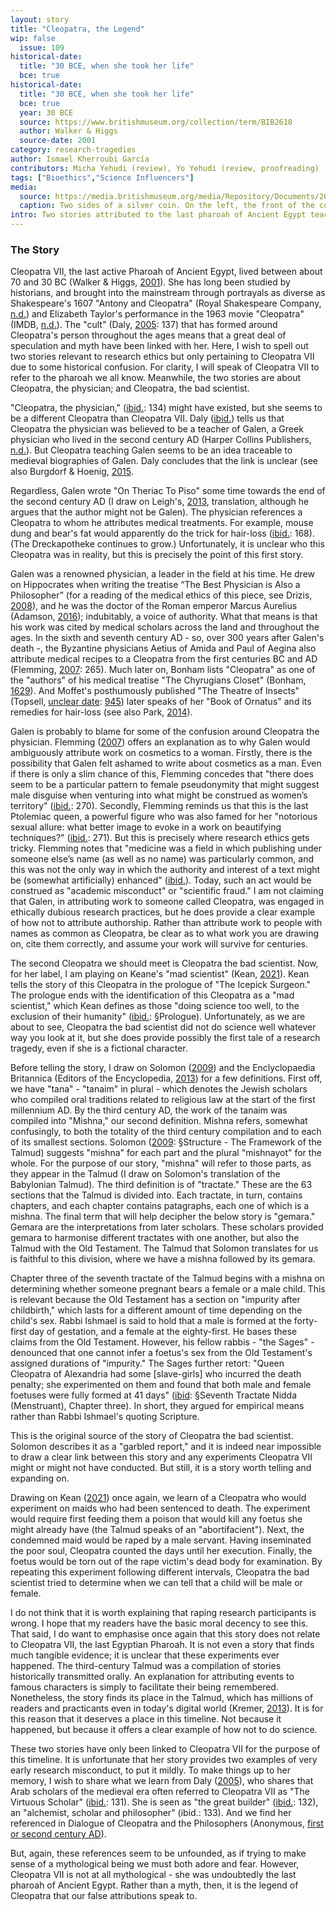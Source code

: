 ```yaml
---
layout: story
title: "Cleopatra, the Legend"
wip: false
  issue: 109
historical-date:
  title: "30 BCE, when she took her life"
  bce: true
historical-date:
  title: "30 BCE, when she took her life"
  bce: true
  year: 30 BCE
  source: https://www.britishmuseum.org/collection/term/BIB2618
  author: Walker & Higgs
  source-date: 2001
category: research-tragedies
author: Ismael Kherroubi García
contributors: Micha Yehudi (review), Yo Yehudi (review, proofreading)
tags: ["Bioethics","Science Influencers"]
media:
  source: https://media.britishmuseum.org/media/Repository/Documents/2014_10/15_6/f80b523f_7949_4fa7_a4bd_a3c5006f5f1c/mid_00916822_001.jpg
  caption: Two sides of a silver coin. On the left, the front of the coin depicts a bust of Cleopatra VII, who faces right and wears a diadem. The  border of dots. On the right, the reverse of the coin shows an eagle standing on a thunderbolt, facing left. Behind the eagle, there is aa palm branch on one side and a dove on the other. © The Trustees of the British Museum.
intro: Two stories attributed to the last pharoah of Ancient Egypt teach us about authorship in science, but also of a terrible research tragedy.
---
```

### The Story
Cleopatra VII, the last active Pharoah of Ancient Egypt, lived between about 70 and 30 BC (Walker & Higgs, [2001](https://www.britishmuseum.org/collection/term/BIB2618)). She has long been studied by historians, and brought into the mainstream through portrayals as diverse as Shakespeare's 1607 "Antony and Cleopatra" (Royal Shakespeare Company, [n.d.](https://www.rsc.org.uk/shakespeares-plays/timeline)) and Elizabeth Taylor's performance in the 1963 movie "Cleopatra" (IMDB, [n.d.](https://www.imdb.com/title/tt0056937/)). The "cult" (Daly, [2005](https://www.routledge.com/Egyptology-The-Missing-Millennium-Ancient-Egypt-in-Medieval-Arabic-Writings/Daly/p/book/9781598742800): 137) that has formed around Cleopatra's person throughout the ages means that a great deal of speculation and myth have been linked with her. Here, I wish to spell out two stories relevant to research ethics but only pertaining to Cleopatra VII due to some historical confusion. For clarity, I will speak of Cleopatra VII to refer to the pharoah we all know. Meanwhile, the two stories are about Cleopatra, the physician; and Cleopatra, the bad scientist.

"Cleopatra, the physician," ([ibid.](https://www.routledge.com/Egyptology-The-Missing-Millennium-Ancient-Egypt-in-Medieval-Arabic-Writings/Daly/p/book/9781598742800): 134) might have existed, but she seems to be a different Cleopatra than Cleopatra VII. Daly ([ibid.](https://www.routledge.com/Egyptology-The-Missing-Millennium-Ancient-Egypt-in-Medieval-Arabic-Writings/Daly/p/book/9781598742800)) tells us that Cleopatra the physician was believed to be a teacher of Galen, a Greek physician who lived in the second century AD (Harper Collins Publishers, [n.d.](https://www.collinsdictionary.com/dictionary/english/galen)). But Cleopatra teaching Galen seems to be an idea traceable to medieval biographies of Galen. Daly concludes that the link is unclear (see also Burgdorf & Hoenig, [2015](https://10.1001/jamadermatol.2014.2239).

Regardless, Galen wrote "On Theriac To Piso" some time towards the end of the second century AD (I draw on Leigh's, [2013](https://ore.exeter.ac.uk/repository/bitstream/handle/10871/13641/LeighR.pdf?sequence=1), translation, although he argues that the author might not be Galen). The physician references a Cleopatra to whom he attributes medical treatments. For example, mouse dung and bear's fat would apparently do the trick for hair-loss ([ibid.](https://ore.exeter.ac.uk/repository/bitstream/handle/10871/13641/LeighR.pdf?sequence=1): 168). (The Dreckapotheke continues to grow.) Unfortunately, it is unclear who this Cleopatra was in reality, but this is precisely the point of this first story.

Galen was a renowned physician, a leader in the field at his time. He drew on Hippocrates when writing the treatise “The Best Physician is Also a Philosopher” (for a reading of the medical ethics of this piece, see Drizis, [2008](https://pubmed.ncbi.nlm.nih.gov/20102254/)), and he was the doctor of the Roman emperor Marcus Aurelius (Adamson, [2016](https://philosophynow.org/issues/114/The_Best_Doctor_is_Also_a_Philosopher)); indubitably, a voice of authority. What that means is that his work was cited by medical scholars across the land and throughout the ages. In the sixth and seventh century AD - so, over 300 years after Galen's death -, the Byzantine physicians Aetius of Amida and Paul of Aegina also attribute medical recipes to a Cleopatra from the first centuries BC and AD (Flemming, [2007]( https://doi.org/10.1017/S0009838807000225): 265). Much later on, Bonham lists "Cleopatra" as one of the "authors" of his medical treatise "The Chyrugians Closet" (Bonham, [1629](http://name.umdl.umich.edu/A16362.0001.001)). And Moffet's posthumously published "The Theatre of Insects" (Topsell, [unclear date](http://name.umdl.umich.edu/A42668.0001.001): [945](https://quod.lib.umich.edu/cgi/t/text/pageviewer-idx?cc=eebo;c=eebo;idno=a42668.0001.001;node=A42668.0001.001:14;seq=912;submit=Go;type=simple;vid=57077;q1=cleopatra;page=root;view=text)) later speaks of her "Book of Ornatus" and its remedies for hair-loss (see also Park, [2014](https://recipes.hypotheses.org/3434)).

Galen is probably to blame for some of the confusion around Cleopatra the physician. Flemming ([2007]( https://doi.org/10.1017/S0009838807000225)) offers an explanation as to why Galen would ambiguously attribute work on cosmetics to a woman. Firstly, there is the possibility that Galen felt ashamed to write about cosmetics as a man. Even if there is only a slim chance of this, Flemming concedes that "there does seem to be a particular pattern to female pseudonymity that might suggest male disguise when venturing into what might be construed as women’s territory" ([ibid.]( https://doi.org/10.1017/S0009838807000225): 270). Secondly, Flemming reminds us that this is the last Ptolemiac queen, a powerful figure who was also famed for her "notorious sexual allure: what better image to evoke in a work on beautifying techniques?" ([ibid.]( https://doi.org/10.1017/S0009838807000225): 271). But this is precisely where research ethics gets tricky. Flemming notes that "medicine was a field in which publishing under someone else’s name (as well as no name) was particularly common, and this was not the only way in which the authority and interest of a text might be (somewhat artificially) enhanced" ([ibid.]( https://doi.org/10.1017/S0009838807000225)). Today, such an act would be construed as "academic misconduct" or "scientific fraud." I am not claiming that Galen, in attributing work to someone called Cleopatra, was engaged in ethically dubious research practices, but he does provide a clear example of how not to attribute authorship. Rather than attribute work to people with names as common as Cleopatra, be clear as to what work you are drawing on, cite them correctly, and assume your work will survive for centuries.

The second Cleopatra we should meet is Cleopatra the bad scientist. Now, for her label, I am playing on Keane's "mad scientist" (Kean, [2021](https://www.hachette.co.uk/titles/sam-kean-2/the-icepick-surgeon/9780316496506/)). Kean tells the story of this Cleopatra in the prologue of "The Icepick Surgeon." The prologue ends with the identification of this Cleopatra as a "mad scientist," which Kean defines as those "doing science too well, to the exclusion of their humanity" ([ibid.](https://www.hachette.co.uk/titles/sam-kean-2/the-icepick-surgeon/9780316496506/): §Prologue). Unfortunately, as we are about to see, Cleopatra the bad scientist did not do science well whatever way you look at it, but she does provide possibly the first tale of a research tragedy, even if she is a fictional character.

Before telling the story, I draw on Solomon ([2009](https://www.penguin.co.uk/books/604/60424/the-talmud/9780141441788.html)) and the Enclyclopaedia Britannica (Editors of the Encyclopedia, [2013](https://www.britannica.com/topic/tanna-Judaic-scholar)) for a few definitions. First off, we have "tana" - "tanaim" in plural - which denotes the Jewish scholars who compiled oral traditions related to religious law at the start of the first millennium AD. By the third century AD, the work of the tanaim was compiled into "Mishna," our second definition. Mishna refers, somewhat confusingly, to both the totality of the third century compilation and to each of its smallest sections. Solomon ([2009](https://www.penguin.co.uk/books/604/60424/the-talmud/9780141441788.html): §Structure - The Framework of the Talmud) suggests "mishna" for each part and the plural "mishnayot" for the whole. For the purpose of our story, "mishna" will refer to those parts, as they appear in the Talmud (I draw on Solomon's translation of the Babylonian Talmud). The third definition is of "tractate." These are the 63 sections that the Talmud is divided into. Each tractate, in turn, contains chapters, and each chapter contains patagraphs, each one of which is a mishna. The final term that will help decipher the below story is "gemara." Gemara are the interpretations from later scholars. These scholars provided gemara to harmonise different tractates with one another, but also the Talmud with the Old Testament. The Talmud that Solomon translates for us is faithful to this division, where we have a mishna followed by its gemara.

Chapter three of the seventh tractate of the Talmud begins with a mishna on determining whether someone pregnant bears a female or a male child. This is relevant because the Old Testament has a section on "impurity after childbirth," which lasts for a different amount of time depending on the child's sex. Rabbi Ishmael is said to hold that a male is formed at the forty-first day of gestation, and a female at the eighty-first. He bases these claims from the Old Testament. However, his fellow rabbis - "the Sages" - denounced that one cannot infer a foetus's sex from the Old Testament's assigned durations of "impurity." The Sages further retort: "Queen Cleopatra of Alexandria had some [slave-girls] who incurred the death penalty; she experimented on them and found that both male and female foetuses were fully formed at 41 days" ([ibid](https://www.penguin.co.uk/books/604/60424/the-talmud/9780141441788.html): §Seventh Tractate Nidda (Menstruant), Chapter three). In short, they argued for empirical means rather than Rabbi Ishmael's quoting Scripture.

This is the original source of the story of Cleopatra the bad scientist. Solomon describes it as a "garbled report," and it is indeed near impossible to draw a clear link between this story and any experiments Cleopatra VII might or might not have conducted. But still, it is a story worth telling and expanding on.

Drawing on Kean ([2021](https://www.hachette.co.uk/titles/sam-kean-2/the-icepick-surgeon/9780316496506/)) once again, we learn of a Cleopatra who would experiment on maids who had been sentenced to death. The experiment would require first feeding them a poison that would kill any foetus she might already have (the Talmud speaks of an "abortifacient"). Next, the condemned maid would be raped by a male servant. Having inseminated the poor soul, Cleopatra counted the days until her execution. Finally, the foetus would be torn out of the rape victim's dead body for examination. By repeating this experiment following different intervals, Cleopatra the bad scientist tried to determine when we can tell that a child will be male or female.

I do not think that it is worth explaining that raping research participants is wrong. I hope that my readers have the basic moral decency to see this. That said, I do want to emphasise once again that this story does not relate to Cleopatra VII, the last Egyptian Pharoah. It is not even a story that finds much tangible evidence; it is unclear that these experiments ever happened. The third-century Talmud was a compilation of stories historically transmitted orally. An explanation for attributing events to famous characters is simply to facilitate their being remembered. Nonetheless, the story finds its place in the Talmud, which has millions of readers and practicants even in today's digital world (Kremer, [2013](https://www.bbc.co.uk/news/magazine-24367959)). It is for this reason that it deserves a place in this timeline. Not because it happened, but because it offers a clear example of how not to do science.

These two stories have only been linked to Cleopatra VII for the purpose of this timeline. It is unfortunate that her story provides two examples of very early research misconduct, to put it mildly. To make things up to her memory, I wish to share what we learn from Daly ([2005](https://www.routledge.com/Egyptology-The-Missing-Millennium-Ancient-Egypt-in-Medieval-Arabic-Writings/Daly/p/book/9781598742800)), who shares that Arab scholars of the medieval era often referred to Cleopatra VII as "The Virtuous Scholar" ([ibid.](https://www.routledge.com/Egyptology-The-Missing-Millennium-Ancient-Egypt-in-Medieval-Arabic-Writings/Daly/p/book/9781598742800): 131). She is seen as "the great builder" ([ibid.](https://www.routledge.com/Egyptology-The-Missing-Millennium-Ancient-Egypt-in-Medieval-Arabic-Writings/Daly/p/book/9781598742800): 132), an "alchemist, scholar and philosopher" (ibid.: 133). And we find her referenced in Dialogue of Cleopatra and the Philosophers (Anonymous, [first or second century AD](https://doi.org/10.1017/CBO9781107050846.006)).

But, again, these references seem to be unfounded, as if trying to make sense of a mythological being we must both adore and fear. However, Cleopatra VII is not at all mythological - she was undoubtedly the last pharoah of Ancient Egypt. Rather than a myth, then, it is the legend of Cleopatra that our false attributions speak to.
